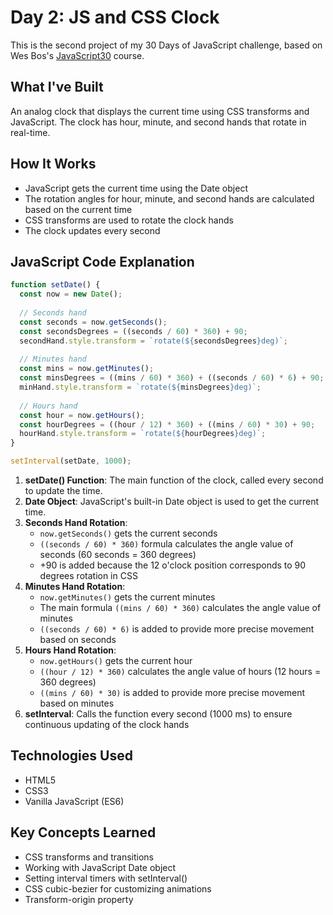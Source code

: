 # Day 2: JS and CSS Clock

This is the second project of my 30 Days of JavaScript challenge, based on Wes Bos's [JavaScript30](https://javascript30.com/) course.

## What I've Built

An analog clock that displays the current time using CSS transforms and JavaScript. The clock has hour, minute, and second hands that rotate in real-time.

## How It Works

- JavaScript gets the current time using the Date object
- The rotation angles for hour, minute, and second hands are calculated based on the current time
- CSS transforms are used to rotate the clock hands
- The clock updates every second

## JavaScript Code Explanation

```javascript
function setDate() {
  const now = new Date();
  
  // Seconds hand
  const seconds = now.getSeconds();
  const secondsDegrees = ((seconds / 60) * 360) + 90;
  secondHand.style.transform = `rotate(${secondsDegrees}deg)`;
  
  // Minutes hand
  const mins = now.getMinutes();
  const minsDegrees = ((mins / 60) * 360) + ((seconds / 60) * 6) + 90;
  minHand.style.transform = `rotate(${minsDegrees}deg)`;
  
  // Hours hand
  const hour = now.getHours();
  const hourDegrees = ((hour / 12) * 360) + ((mins / 60) * 30) + 90;
  hourHand.style.transform = `rotate(${hourDegrees}deg)`;
}

setInterval(setDate, 1000);
```

1. **setDate() Function**: The main function of the clock, called every second to update the time.
2. **Date Object**: JavaScript's built-in Date object is used to get the current time.
3. **Seconds Hand Rotation**: 
   - `now.getSeconds()` gets the current seconds
   - `((seconds / 60) * 360)` formula calculates the angle value of seconds (60 seconds = 360 degrees)
   - +90 is added because the 12 o'clock position corresponds to 90 degrees rotation in CSS
4. **Minutes Hand Rotation**:
   - `now.getMinutes()` gets the current minutes
   - The main formula `((mins / 60) * 360)` calculates the angle value of minutes
   - `((seconds / 60) * 6)` is added to provide more precise movement based on seconds
5. **Hours Hand Rotation**:
   - `now.getHours()` gets the current hour
   - `((hour / 12) * 360)` calculates the angle value of hours (12 hours = 360 degrees)
   - `((mins / 60) * 30)` is added to provide more precise movement based on minutes
6. **setInterval**: Calls the function every second (1000 ms) to ensure continuous updating of the clock hands

## Technologies Used

- HTML5
- CSS3
- Vanilla JavaScript (ES6)

## Key Concepts Learned

- CSS transforms and transitions
- Working with JavaScript Date object
- Setting interval timers with setInterval()
- CSS cubic-bezier for customizing animations
- Transform-origin property 